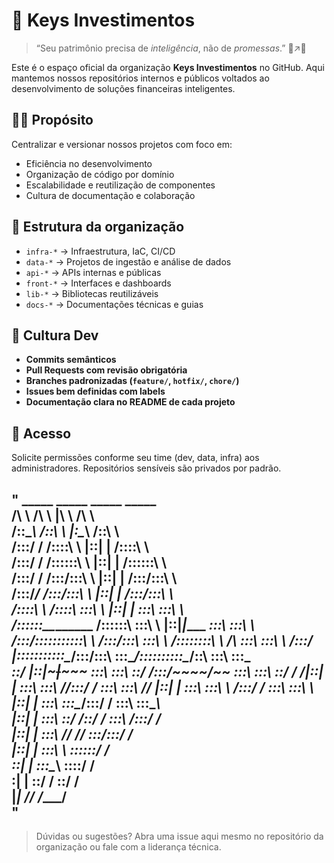 

# 🔑 Keys Investimentos

> “Seu patrimônio precisa de *inteligência*, não de *promessas*.” 🧠↗️🧱

Este é o espaço oficial da organização **Keys Investimentos** no GitHub. Aqui mantemos nossos repositórios internos e públicos voltados ao desenvolvimento de soluções financeiras inteligentes.

## 👨‍💻 Propósito

Centralizar e versionar nossos projetos com foco em:

- Eficiência no desenvolvimento
- Organização de código por domínio
- Escalabilidade e reutilização de componentes
- Cultura de documentação e colaboração

## 📁 Estrutura da organização

- `infra-*` → Infraestrutura, IaC, CI/CD
- `data-*` → Projetos de ingestão e análise de dados
- `api-*` → APIs internas e públicas
- `front-*` → Interfaces e dashboards
- `lib-*` → Bibliotecas reutilizáveis
- `docs-*` → Documentações técnicas e guias

## 🧠 Cultura Dev

- **Commits semânticos**
- **Pull Requests com revisão obrigatória**
- **Branches padronizadas (`feature/`, `hotfix/`, `chore/`)**
- **Issues bem definidas com labels**
- **Documentação clara no README de cada projeto**

## 🔐 Acesso

Solicite permissões conforme seu time (dev, data, infra) aos administradores. Repositórios sensíveis são privados por padrão.

"
          _____                   _____            _____                   _____          
         /\    \                 /\    \          |\    \                 /\    \         
        /::\____\               /::\    \         |:\____\               /::\    \        
       /:::/    /              /::::\    \        |::|   |              /::::\    \       
      /:::/    /              /::::::\    \       |::|   |             /::::::\    \      
     /:::/    /              /:::/\:::\    \      |::|   |            /:::/\:::\    \     
    /:::/____/              /:::/__\:::\    \     |::|   |           /:::/__\:::\    \    
   /::::\    \             /::::\   \:::\    \    |::|   |           \:::\   \:::\    \   
  /::::::\____\________   /::::::\   \:::\    \   |::|___|______   ___\:::\   \:::\    \  
 /:::/\:::::::::::\    \ /:::/\:::\   \:::\    \  /::::::::\    \ /\   \:::\   \:::\    \ 
/:::/  |:::::::::::\____/:::/__\:::\   \:::\____\/::::::::::\____/::\   \:::\   \:::\____\
\::/   |::|~~~|~~~~~    \:::\   \:::\   \::/    /:::/~~~~/~~     \:::\   \:::\   \::/    /
 \/____|::|   |          \:::\   \:::\   \/____/:::/    /         \:::\   \:::\   \/____/ 
       |::|   |           \:::\   \:::\    \  /:::/    /           \:::\   \:::\    \     
       |::|   |            \:::\   \:::\____\/:::/    /             \:::\   \:::\____\    
       |::|   |             \:::\   \::/    /\::/    /               \:::\  /:::/    /    
       |::|   |              \:::\   \/____/  \/____/                 \:::\/:::/    /     
       |::|   |               \:::\    \                               \::::::/    /      
       \::|   |                \:::\____\                               \::::/    /       
        \:|   |                 \::/    /                                \::/    /        
         \|___|                  \/____/                                  \/____/         
                                                                                          "
---

> Dúvidas ou sugestões? Abra uma issue aqui mesmo no repositório da organização ou fale com a liderança técnica.

